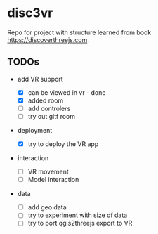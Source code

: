 # disc3vr

Repo for project with structure learned from book https://discoverthreejs.com.

## TODOs

- add VR support

  - [x] can be viewed in vr - done
  - [x] added room
  - [ ] add controlers
  - [ ] try out gltf room

- deployment

  - [x] try to deploy the VR app

- interaction

  - [ ] VR movement
  - [ ] Model interaction

- data
  - [ ] add geo data
  - [ ] try to experiment with size of data
  - [ ] try to port qgis2threejs export to VR
